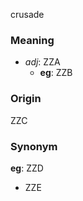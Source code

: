 crusade
### Meaning
+ _adj_: ZZA
	+ __eg__: ZZB

### Origin

ZZC

### Synonym

__eg__: ZZD

+ ZZE


